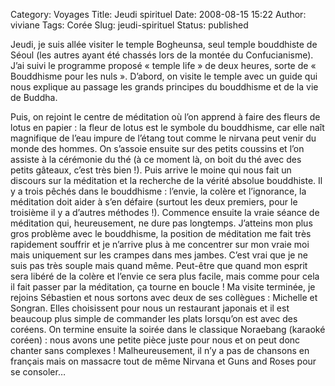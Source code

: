Category: Voyages
Title: Jeudi spirituel
Date: 2008-08-15 15:22
Author: viviane
Tags: Corée
Slug: jeudi-spirituel
Status: published

Jeudi, je suis allée visiter le temple Bogheunsa, seul temple bouddhiste de Séoul (les autres ayant été chassés lors de la montée du Confucianisme). J’ai suivi le programme proposé « temple life » de deux heures, sorte de « Bouddhisme pour les nuls ». D’abord, on visite le temple avec un guide qui nous explique au passage les grands principes du bouddhisme et de la vie de Buddha.

Puis, on rejoint le centre de méditation où l’on apprend à faire des fleurs de lotus en papier : la fleur de lotus est le symbole du bouddhisme, car elle naît magnifique de l’eau impure de l’étang tout comme le nirvana peut venir du monde des hommes. On s’assoie ensuite sur des petits coussins et l’on assiste à la cérémonie du thé (à ce moment là, on boit du thé avec des petits gâteaux, c’est très bien !). Puis arrive le moine qui nous fait un discours sur la méditation et la recherche de la vérité absolue bouddhiste. Il y a trois pêchés dans le bouddhisme : l’envie, la colère et l’ignorance, la méditation doit aider à s’en défaire (surtout les deux premiers, pour le troisième il y a d’autres méthodes !). Commence ensuite la vraie séance de méditation qui, heureusement, ne dure pas longtemps. J’atteins mon plus gros problème avec le bouddhisme, la position de méditation me fait très rapidement souffrir et je n’arrive plus à me concentrer sur mon vraie moi mais uniquement sur les crampes dans mes jambes. C’est vrai que je ne suis pas très souple mais quand même. Peut-être que quand mon esprit sera libéré de la colère et l’envie ce sera plus facile, mais comme pour cela il fait passer par la méditation, ça tourne en boucle !
Ma visite terminée, je rejoins Sébastien et nous sortons avec deux de ses collègues : Michelle et Songran. Elles choisissent pour nous un restaurant japonais et il est beaucoup plus simple de commander les plats lorsqu’on est avec des coréens. On termine ensuite la soirée dans le classique Noraebang (karaoké coréen) : nous avons une petite pièce juste pour nous et on peut donc chanter sans complexes ! Malheureusement, il n’y a pas de chansons en français mais on massacre tout de même Nirvana et Guns and Roses pour se consoler…